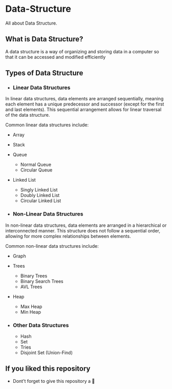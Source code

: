 # Data-Structure
All about Data Structure.


## What is Data Structure?

A data structure is a way of organizing and storing data in a computer so that it can be accessed and modified efficiently

## Types of Data Structure

* ### Linear Data Structures
In linear data structures, data elements are arranged sequentially, meaning each element has a unique predecessor and successor (except for the first and last elements). This sequential arrangement allows for linear traversal of the data structure.

Common linear data structures include:

* Array
* Stack
* Queue

    * Normal Queue
    * Circular Queue
* Linked List

    * Singly Linked List
    * Doubly Linked List
    * Circular Linked List

* ### Non-Linear Data Structures
In non-linear data structures, data elements are arranged in a hierarchical or interconnected manner. This structure does not follow a sequential order, allowing for more complex relationships between elements.

Common non-linear data structures include:

* Graph
* Trees

    * Binary Trees
    * Binary Search Trees
    * AVL Trees
* Heap
    
    * Max Heap
    * Min Heap 

* ### Other Data Structures

    * Hash
    * Set
    * Tries
    * Disjoint Set (Union-Find)

## If you liked this repository

* Dont't forget to give this repository a 🌟
